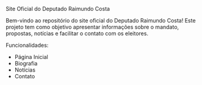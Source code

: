 Site Oficial do Deputado Raimundo Costa

Bem-vindo ao repositório do site oficial do Deputado Raimundo Costa!
Este projeto tem como objetivo apresentar informações sobre o mandato, propostas, notícias e facilitar o contato com os eleitores.

Funcionalidades:
- Página Inicial
- Biografia
- Notícias
- Contato
